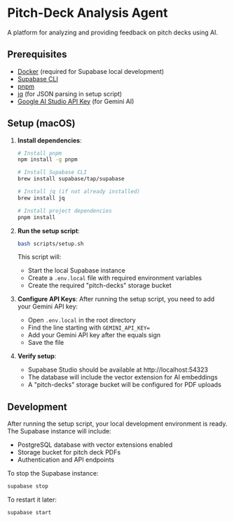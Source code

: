 # Pitch-Deck Analysis Agent

A platform for analyzing and providing feedback on pitch decks using AI.

## Prerequisites

- [Docker](https://www.docker.com/get-started) (required for Supabase local development)
- [Supabase CLI](https://supabase.com/docs/guides/cli/getting-started) 
- [pnpm](https://pnpm.io/installation)
- [jq](https://stedolan.github.io/jq/) (for JSON parsing in setup script)
- [Google AI Studio API Key](https://makersuite.google.com/app/apikey) (for Gemini AI)

## Setup (macOS)

1. **Install dependencies**:
   ```bash
   # Install pnpm
   npm install -g pnpm
   
   # Install Supabase CLI
   brew install supabase/tap/supabase
   
   # Install jq (if not already installed)
   brew install jq
   
   # Install project dependencies
   pnpm install
   ```

2. **Run the setup script**:
   ```bash
   bash scripts/setup.sh
   ```
   
   This script will:
   - Start the local Supabase instance
   - Create a `.env.local` file with required environment variables
   - Create the required "pitch-decks" storage bucket

3. **Configure API Keys**:
   After running the setup script, you need to add your Gemini API key:
   - Open `.env.local` in the root directory
   - Find the line starting with `GEMINI_API_KEY=`
   - Add your Gemini API key after the equals sign
   - Save the file

4. **Verify setup**:
   - Supabase Studio should be available at http://localhost:54323
   - The database will include the vector extension for AI embeddings
   - A "pitch-decks" storage bucket will be configured for PDF uploads

## Development

After running the setup script, your local development environment is ready. The Supabase instance will include:
- PostgreSQL database with vector extensions enabled
- Storage bucket for pitch deck PDFs
- Authentication and API endpoints

To stop the Supabase instance:
```bash
supabase stop
```

To restart it later:
```bash
supabase start
```
